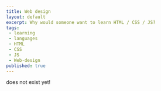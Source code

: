 ```yaml
---
title: Web design
layout: default
excerpt: Why would someone want to learn HTML / CSS / JS?
tags:
 - learning
 - languages
 - HTML
 - CSS
 - JS
 - Web-design
published: true
---
```


does not exist yet!
